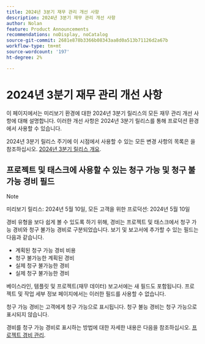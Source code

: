 ```yaml
---
title: 2024년 3분기 재무 관리 개선 사항
description: 2024년 3분기 재무 관리 개선 사항
author: Nolan
feature: Product Announcements
recommendations: noDisplay, noCatalog
source-git-commit: 2681e878b3366b08343aa8d0a513b71126d2a67b
workflow-type: tm+mt
source-wordcount: '197'
ht-degree: 2%

---
```


# 2024년 3분기 재무 관리 개선 사항

이 페이지에서는 미리보기 환경에 대한 2024년 3분기 릴리스의 모든 재무 관리 개선 사항에 대해 설명합니다. 이러한 개선 사항은 2024년 3분기 릴리스를 통해 프로덕션 환경에서 사용할 수 있습니다.

2024년 3분기 릴리스 주기에 이 시점에서 사용할 수 있는 모든 변경 사항의 목록은 을 참조하십시오. [2024년 3분기 릴리스 개요](/help/quicksilver/product-announcements/product-releases/24-q3-release-activity/24-q3-release-overview.md).

## 프로젝트 및 태스크에 사용할 수 있는 청구 가능 및 청구 불가능 경비 필드

>[!NOTE]
>
>미리보기 릴리스: 2024년 5월 10일, 모든 고객을 위한 프로덕션: 2024년 5월 10일

경비 유형을 보다 쉽게 볼 수 있도록 하기 위해, 경비는 프로젝트 및 태스크에서 청구 가능 경비와 청구 불가능 경비로 구분되었습니다. 보기 및 보고서에 추가할 수 있는 필드는 다음과 같습니다.

* 계획된 청구 가능 경비 비용
* 청구 불가능한 계획된 경비
* 실제 청구 불가능한 경비
* 실제 청구 불가능한 경비

베이스라인, 템플릿 및 프로젝트(재무 데이터) 보고서에는 새 필드도 포함됩니다. 프로젝트 및 작업 세부 정보 페이지에서는 이러한 필드를 사용할 수 없습니다.

청구 가능 경비는 고객에게 청구 가능으로 표시됩니다. 청구 불능 경비는 청구 가능으로 표시되지 않습니다.

경비를 청구 가능 경비로 표시하는 방법에 대한 자세한 내용은 다음을 참조하십시오. [프로젝트 경비 관리](/help/quicksilver/manage-work/projects/project-finances/manage-project-expenses.md).
